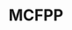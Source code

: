 ---
title: MCFPP
hero:
  title: MCFPP
  description: 全新的数据包开发体验
  actions:
    - text: 快速开始
      link: /quickstart
    - text: Github
      link: https://github.com/Alumopper/mcfppcper
features:
  - title: 简洁的语法
    emoji: ☕
    description: 和java接近的语法，让mcfpp简单易上手
  - title: 跨版本
    emoji: 🌉
    description: 让你的mcfpp工程编译成能支持不同版本Minecraft的数据包
  - title: 面向对象和过程
    emoji: 🍋
    description: 前所未有的数据包开发体验
---